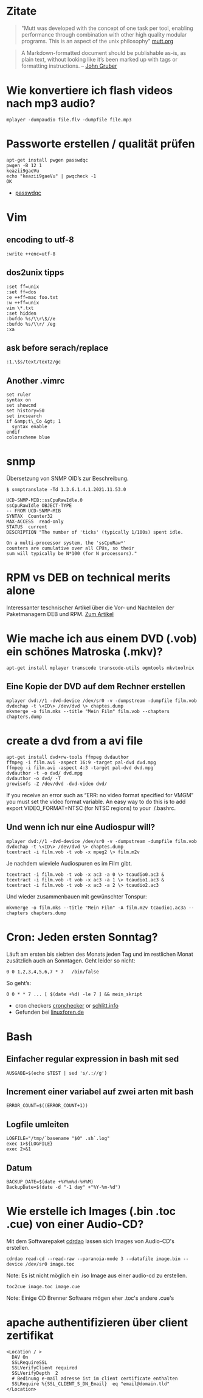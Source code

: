 # Zitate

> "Mutt was developed with the concept of one task per tool, enabling performance through combination with other high quality modular programs. This is an aspect of the unix philosophy" [mutt.org](http://dev.mutt.org/trac/wiki/MailConcept#muttandSMTP)

> A Markdown-formatted document should be publishable as-is, as plain text, without looking like it’s been marked up with tags or formatting instructions. – [John Gruber](http://pandoc.org/README.html#pandocs-markdown)

# Wie konvertiere ich flash videos nach mp3 audio? 

	mplayer -dumpaudio file.flv -dumpfile file.mp3

# Passworte erstellen / qualität prüfen

	apt-get install pwgen passwdqc
	pwgen -B 12 1
	keazii9gaeVu
	echo "keazii9gaeVu" | pwqcheck -1
	OK

* [passwdqc](http://www.openwall.com/passwdqc/)

# Vim

## encoding to utf-8

	:write ++enc=utf-8

## dos2unix tipps

	:set ff=unix  
	:set ff=dos  
	:e ++ff=mac foo.txt  
	:w ++ff=unix  
	vim \*.txt  
	:set hidden  
	:bufdo %s/\\r\$//e  
	:bufdo %s/\\r/ /eg  
	:xa

## ask before serach/replace

	:1,\$s/text/text2/gc

## Another .vimrc

	set ruler  
	syntax on  
	set showcmd  
	set history=50  
	set incsearch  
	if &amp;t\_Co &gt; 1  
	  syntax enable  
	endif  
	colorscheme blue
# snmp

Übersetzung von SNMP OID’s zur Beschreibung.

	$ snmptranslate -Td 1.3.6.1.4.1.2021.11.53.0

	UCD-SNMP-MIB::ssCpuRawIdle.0
	ssCpuRawIdle OBJECT-TYPE
	-- FROM UCD-SNMP-MIB
	SYNTAX  Counter32
	MAX-ACCESS  read-only
	STATUS  current
	DESCRIPTION "The number of 'ticks' (typically 1/100s) spent idle.
	
	On a multi-processor system, the 'ssCpuRaw*'
	counters are cumulative over all CPUs, so their
	sum will typically be N*100 (for N processors)."

# RPM vs DEB on technical merits alone

Interessanter teschnischer Artikel über die Vor- und Nachteilen der Paketmanagern DEB und RPM. [Zum Artikel](http://lwn.net/Articles/223183/)

# Wie mache ich aus einem DVD (.vob) ein schönes Matroska (.mkv)?

  
	apt-get install mplayer transcode transcode-utils ogmtools mkvtoolnix  
  
## Eine Kopie der DVD auf dem Rechner erstellen

	mplayer dvd://1 -dvd-device /dev/sr0 -v -dumpstream -dumpfile film.vob  
	dvdxchap -t \<ID\> /dev/dvd \> chaptes.dump  
	mkvmerge -o film.mks --title "Mein Film" film.vob --chapters chapters.dump  

# create a dvd from a avi file

	apt-get install dvd+rw-tools ffmpeg dvdauthor
	ffmpeg -i film.avi -aspect 16:9 -target pal-dvd dvd.mpg
	ffmpeg -i film.avi -aspect 4:3 -target pal-dvd dvd.mpg
	dvdauthor -t -o dvd/ dvd.mpg
	dvdauthor -o dvd/ -T
	growisofs -Z /dev/dvd -dvd-video dvd/

If you receive an error such as “ERR: no video format specified for VMGM”
you must set the video format variable. An easy way to do this is to add
export VIDEO\_FORMAT=NTSC (for NTSC regions) to your  /.bashrc.
## Und wenn ich nur eine Audiospur will?

	mplayer dvd://1 -dvd-device /dev/sr0 -v -dumpstream -dumpfile film.vob  
	dvdxchap -t \<ID\> /dev/dvd \> chaptes.dump  
	tcextract -i film.vob -t vob -x mpeg2 \> film.m2v  
  
Je nachdem wieviele Audiospuren es im Film gibt.

	tcextract -i film.vob -t vob -x ac3 -a 0 \> tcaudio0.ac3 &  
	tcextract -i film.vob -t vob -x ac3 -a 1 \> tcaudio1.ac3 &  
	tcextract -i film.vob -t vob -x ac3 -a 2 \> tcaudio2.ac3  
  
Und wieder zusammenbauen mit gewünschter Tonspur:

	mkvmerge -o film.mks --title "Mein Film" -A film.m2v tcaudio1.ac3a --chapters chapters.dump


# Cron: Jeden ersten Sonntag?

Läuft am ersten bis siebten des Monats jeden Tag und im restlichen Monat
zusätzlich auch an Sonntagen. Geht leider so nicht:

	0 0 1,2,3,4,5,6,7 * 7   /bin/false

So geht’s:

	0 0 * * 7 ... [ $(date +%d) -le 7 ] && mein_skript

* cron checkers [cronchecker](http://www.cronchecker.net/) or [schlitt.info](http://cron.schlitt.info/)
* Gefunden bei [linuxforen.de](http://www.linuxforen.de/forums/showthread.php?138612-Cronjob-der-nur-jeden-ersten-Sonntag-im-Monat-l%E4uft-)

# Bash

## Einfacher regular expression in bash mit sed

	AUSGABE=$(echo $TEST | sed 's/.://g')

## Increment einer variabel auf zwei arten mit bash

	ERROR_COUNT=$((ERROR_COUNT+1))

## Logfile umleiten

	LOGFILE="/tmp/`basename "$0" .sh`.log"
	exec 1>${LOGFILE}
	exec 2>&1

## Datum

	BACKUP_DATE=$(date +%Y%m%d-%H%M)
	BackupDate=$(date -d "-1 day" +"%Y-%m-%d")

# Wie erstelle ich Images (.bin .toc .cue) von einer Audio-CD?

Mit dem Softwarepaket
[cdrdao](http://packages.qa.debian.org/c/cdrdao.html) lassen sich Images
von Audio-CD's erstellen.

	cdrdao read-cd --read-raw --paranoia-mode 3 --datafile image.bin --device /dev/sr0 image.toc

Note: Es ist nicht möglich ein .iso Image aus einer audio-cd zu
erstellen.

	toc2cue image.toc image.cue

Note: Einige CD Brenner Software mögen eher .toc's andere .cue's
# apache authentifizieren über client zertifikat

	<Location / >
	  DAV On
	  SSLRequireSSL
	  SSLVerifyClient required
	  SSLVerifyDepth  2
	  # Bedinung e-mail adresse ist im client certificate enthalten
	  SSLRequire %{SSL_CLIENT_S_DN_Email}  eq "email@domain.tld"
	</Location>

